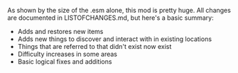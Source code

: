 As shown by the size of the .esm alone, this mod is pretty huge. All changes are documented in LISTOFCHANGES.md, but here's a basic summary:

- Adds and restores new items
- Adds new things to discover and interact with in existing locations
- Things that are referred to that didn't exist now exist
- Difficulty increases in some areas
- Basic logical fixes and additions
